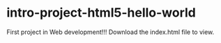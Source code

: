 # intro-project-html5-hello-world

First project in Web development!!! 
Download the index.html file to view.
